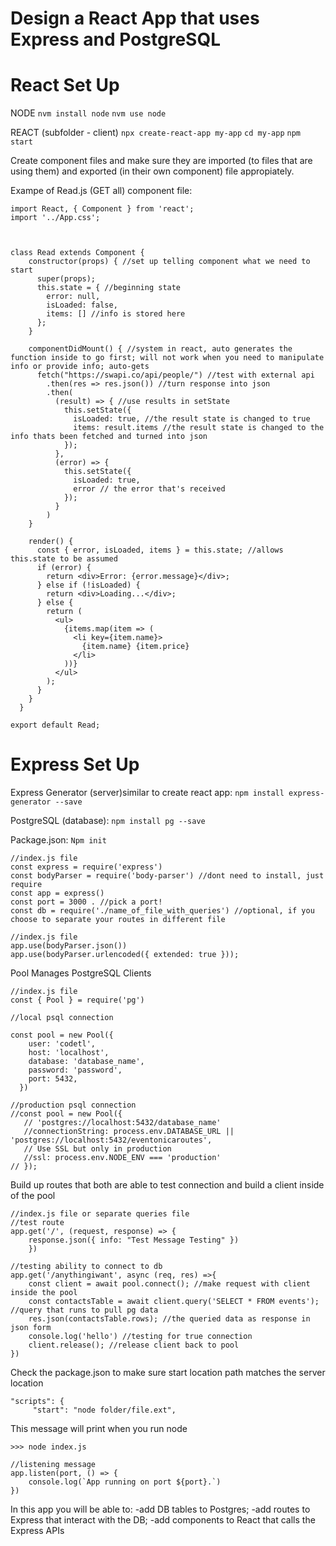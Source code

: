 Design a React App that uses Express and PostgreSQL
===========

React Set Up
=========

NODE
`nvm install node`
`nvm use node`


REACT (subfolder - client)
`npx create-react-app my-app`
`cd my-app`
`npm start`

Create component files and make sure they are imported (to files that are using them) and exported (in their own component) file appropiately.


Exampe of Read.js (GET all) component file:
````
import React, { Component } from 'react';
import '../App.css';



class Read extends Component {
    constructor(props) { //set up telling component what we need to start
      super(props);
      this.state = { //beginning state
        error: null, 
        isLoaded: false, 
        items: [] //info is stored here
      };
    }
  
    componentDidMount() { //system in react, auto generates the function inside to go first; will not work when you need to manipulate info or provide info; auto-gets
      fetch("https://swapi.co/api/people/") //test with external api
        .then(res => res.json()) //turn response into json
        .then( 
          (result) => { //use results in setState
            this.setState({
              isLoaded: true, //the result state is changed to true
              items: result.items //the result state is changed to the info thats been fetched and turned into json
            });
          },
          (error) => {
            this.setState({
              isLoaded: true,
              error // the error that's received 
            });
          }
        )
    }
  
    render() {
      const { error, isLoaded, items } = this.state; //allows this.state to be assumed
      if (error) {
        return <div>Error: {error.message}</div>;
      } else if (!isLoaded) {
        return <div>Loading...</div>;
      } else {
        return (
          <ul>
            {items.map(item => (
              <li key={item.name}>
                {item.name} {item.price}
              </li>
            ))}
          </ul>
        );
      }
    }
  }

export default Read;
````

Express Set Up
============

Express Generator (server)similar to create react app: `npm install express-generator --save`


PostgreSQL (database): `npm install pg --save`


Package.json: `Npm init`



````
//index.js file
const express = require('express')
const bodyParser = require('body-parser') //dont need to install, just require
const app = express()
const port = 3000 . //pick a port!
const db = require('./name_of_file_with_queries') //optional, if you choose to separate your routes in different file

//index.js file
app.use(bodyParser.json()) 
app.use(bodyParser.urlencoded({ extended: true }));

````

Pool Manages PostgreSQL Clients 
````    
//index.js file
const { Pool } = require('pg')

//local psql connection

const pool = new Pool({
    user: 'codetl',
    host: 'localhost',
    database: 'database_name',
    password: 'password',
    port: 5432,
  })

//production psql connection
//const pool = new Pool({
   // 'postgres://localhost:5432/database_name'
   //connectionString: process.env.DATABASE_URL || 'postgres://localhost:5432/eventonicaroutes',
   // Use SSL but only in production
   //ssl: process.env.NODE_ENV === 'production'
// });
````

Build up routes that both are able to test connection and build a client inside of the pool 
````
//index.js file or separate queries file
//test route
app.get('/', (request, response) => { 
    response.json({ info: "Test Message Testing" })
    })

//testing ability to connect to db
app.get('/anythingiwant', async (req, res) =>{
    const client = await pool.connect(); //make request with client inside the pool
    const contactsTable = await client.query('SELECT * FROM events'); //query that runs to pull pg data
    res.json(contactsTable.rows); //the queried data as response in json form
    console.log('hello') //testing for true connection
    client.release(); //release client back to pool
})
````

Check the package.json to make sure start location path matches the server location

````
"scripts": {
     "start": "node folder/file.ext",
````

This message will print when you run node
````
>>> node index.js

//listening message
app.listen(port, () => {
    console.log(`App running on port ${port}.`)
})
````


In this app you will be able to: 
-add DB tables to Postgres;
-add routes to Express that interact with the DB;
-add components to React that calls the Express APIs
